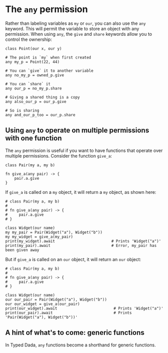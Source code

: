 # The `any` permission

Rather than labeling variables as `my` or `our`, you can also use the `any` keyword. This will permit the variable to store an object with any permission. When using `any`, the `give` and `share` keywords allow you to control the ownership:

```
class Point(our x, our y)

# The point is `my` when first created
any my_p = Point(22, 44)

# You can `give` it to another variable
any no_my_p = owned_p.give

# You can `share` it
any our_p = no_my_p.share

# Giving a shared thing is a copy
any also_our_p = our_p.give

# So is sharing
any and_our_p_too = our_p.share
```

## Using `any` to operate on multiple permissions with one function

The `any` permission is useful if you want to have functions that operate over multiple permissions. Consider the function `give_a`:

```
class Pair(my a, my b)

fn give_a(any pair) -> {
    pair.a.give
}
```

If `give_a` is called on a `my` object, it will return a `my` object, as shown here:

```
# class Pair(my a, my b)
# 
# fn give_a(any pair) -> {
#     pair.a.give
# }

class Widget(our name)
my my_pair = Pair(Widget("a"), Widget("b"))
my my_widget = give_a(my_pair)
print(my_widget).await                         # Prints 'Widget("a")'
print(my_pair).await                           # Error, my_pair has been given away
```

But if `give_a` is called on an `our` object, it will return an `our` object:

```
# class Pair(my a, my b)
# 
# fn give_a(any pair) -> {
#     pair.a.give
# }

class Widget(our name)
our our_pair = Pair(Widget("a"), Widget("b"))
our our_widget = give_a(our_pair)
print(our_widget).await                         # Prints 'Widget("a")'
print(our_pair).await                           # Prints 'Pair(Widget("a"), Widget("b"))'
```

## A hint of what's to come: generic functions

In Typed Dada, `any` functions become a shorthand for generic functions.

